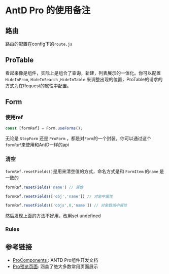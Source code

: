 # AntD Pro 的使用备注



## 路由

路由的配置在config下的`route.js`



## ProTable

看起来像是组件，实际上是组合了查询，新建，列表展示的一体化。你可以配置`HideInFrom`, `HideInSearch` ,`HideInTable` 来调整出现的位置，ProTable的请求的方式为在Request的属性中配置。



## Form

### 使用ref

``` jsx
const [formRef] = Form.useForms();
```



无论是 `StepForm` 还是 `ProForm` ，都是对`Form`的一个封装。你可以通过这个`formRef`来使用和AntD一样的api

### 清空

 `formRef.resetFields()`是用来清空值的方式，命名方式是和 `FormItem` 的`name` 是一致的

``` js 
formRef.resetFields('name') // 属性

formRef.resetFields(['obj','name']) // 对象中属性

formRef.resetFields(['objs',0,'name']) // 对象数组中属性
```

然后发现上面的方法不好用，改用set undefined

### Rules







## 参考链接

* [ProComponents ](https://procomponents.ant.design/components/): ANTD Pro组件开发文档
* [Pro预览页面](https://preview.pro.ant.design/): 涵盖了绝大多数常用页面展示